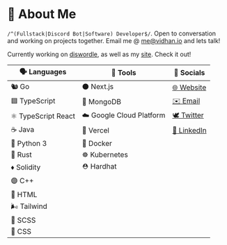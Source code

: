 # 👋 About Me

`/^(Fullstack|Discord Bot|Software) Developer$/`. Open to conversation and working on projects together. Email me @ [me@vidhan.io](mailto:me@vidhan.io) and lets talk!

Currently working on [diswordle](https://github.com/vidhanio/diswordle), as well as my [site](https://github.com/vidhanio/site). Check it out!

| 🗣️ Languages        | 🔧 Tools                 | 💬 Socials                                           |
| ------------------ | ----------------------- | --------------------------------------------------- |
| 🐿️ Go               | ⚫️ Next.js               | [🌐 Website](https://vidhan.io)                      |
| 🟦 TypeScript       | 🍃 MongoDB               | [✉️ Email](mailto:me@vidhan.io)                      |
| ⚛️ TypeScript React | ☁️ Google Cloud Platform | [🕊 Twitter](https://twitter.com/vidhanio)           |
| ☕️ Java             | 🔼 Vercel                | [💼 LinkedIn](https://www.linkedin.com/in/vidhanio/) |
| 🐍 Python 3         | 🐳 Docker                |
| 🦀 Rust             | ☸️ Kubernetes            |
| ♦️ Solidity         | ⛑ Hardhat               |
| 🟣 C++              |
| 📄 HTML             |
| 🌬 Tailwind         |
| 💞 SCSS             |
| 🎨 CSS              |
